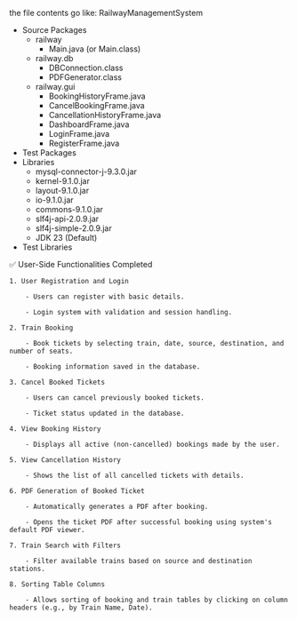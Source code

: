 the file contents go like: 
RailwayManagementSystem
  - Source Packages
    - railway
      - Main.java (or Main.class)
    - railway.db
      - DBConnection.class
      - PDFGenerator.class
    - railway.gui
      - BookingHistoryFrame.java
      - CancelBookingFrame.java
      - CancellationHistoryFrame.java
      - DashboardFrame.java
      - LoginFrame.java
      - RegisterFrame.java
  - Test Packages
  - Libraries
    - mysql-connector-j-9.3.0.jar
    - kernel-9.1.0.jar
    - layout-9.1.0.jar
    - io-9.1.0.jar
    - commons-9.1.0.jar
    - slf4j-api-2.0.9.jar
    - slf4j-simple-2.0.9.jar
    - JDK 23 (Default)
  - Test Libraries 


✅ User-Side Functionalities Completed

    1. User Registration and Login

        - Users can register with basic details.

        - Login system with validation and session handling.

    2. Train Booking

        - Book tickets by selecting train, date, source, destination, and number of seats.

        - Booking information saved in the database.

    3. Cancel Booked Tickets

        - Users can cancel previously booked tickets.

        - Ticket status updated in the database.

    4. View Booking History

        - Displays all active (non-cancelled) bookings made by the user.

    5. View Cancellation History

        - Shows the list of all cancelled tickets with details.

    6. PDF Generation of Booked Ticket

        - Automatically generates a PDF after booking.

        - Opens the ticket PDF after successful booking using system's default PDF viewer.

    7. Train Search with Filters

        - Filter available trains based on source and destination stations.

    8. Sorting Table Columns

        - Allows sorting of booking and train tables by clicking on column headers (e.g., by Train Name, Date).
